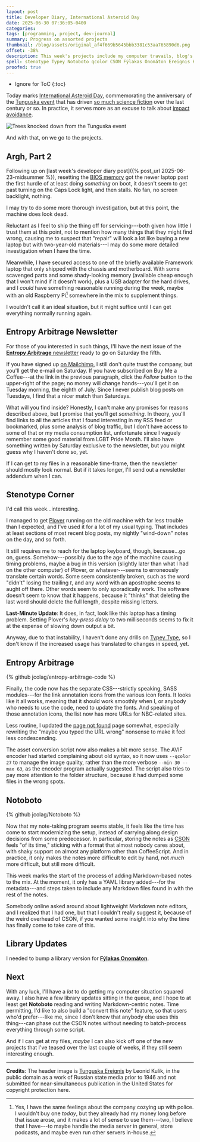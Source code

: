 ```yaml
---
layout: post
title: Developer Diary, International Asteroid Day
date: 2025-06-30 07:36:05-0400
categories:
tags: [programming, project, dev-journal]
summary: Progress on assorted projects
thumbnail: /blog/assets/original_af4f669b5645bbb3381c53aa765890d6.png
offset: -38%
description: This week's projects include my computer travails, blog's newsletter, stenotype corner, the blog's code, the Notoboto note-taking system, and a rogue library update.
spell: stenotype Typey Notoboto qcolor CSON Fýlakas Onomáton Ereignis Kulik
proofed: true
---
```


* Ignore for ToC
{:toc}

Today marks [International Asteroid Day](https://en.wikipedia.org/wiki/Asteroid_Day), commemorating the anniversary of the [Tunguska event](https://en.wikipedia.org/wiki/Tunguska_event) that has driven [so much science fiction](https://en.wikipedia.org/wiki/Tunguska_event_in_fiction) over the last century or so.  In practice, it serves more as an excuse to talk about [impact avoidance](https://en.wikipedia.org/wiki/Asteroid_impact_avoidance).

![Trees knocked down from the Tunguska event](/blog/assets/original_af4f669b5645bbb3381c53aa765890d6.png "I fondly remember the years when half the attempts to create international superheroes started with a Russian kid at Tunguska")

And with that, on we go to the projects.

## Argh, Part 2

Following up on [last week's developer diary post]({% post_url 2025-06-23-midsummer %}), resetting the [BIOS memory](https://en.wikipedia.org/wiki/Nonvolatile_BIOS_memory) got the newer laptop past the first hurdle of at least doing *something* on boot, it doesn't seem to get past turning on the Caps Lock light, and then stalls.  No fan, no screen backlight, nothing.

I may try to do some more thorough investigation, but at this point, the machine does look dead.

Reluctant as I feel to ship the thing off for servicing---both given how little I trust them at this point, not to mention how many things that they might find wrong, causing me to suspect that "repair" will look a lot like buying a new laptop but with two-year-old materials---I may do some more detailed investigation when I have the time.

Meanwhile, I have secured access to one of the briefly available Framework laptop that only shipped with the chassis and motherboard.  With some scavenged parts and some shady-looking memory (available cheap enough that I won't mind if it doesn't work), plus a USB adapter for the hard drives, and I *could* have something reasonable running during the week, maybe with an old Raspberry Pi[^1] somewhere in the mix to supplement things.

[^1]:  Yes, I have the same feelings about the company cozying up with police.  I wouldn't buy one *today*, but they already had my money long before that issue arose, and it makes a lot of sense to use them---two, I believe that I have---to maybe handle the media server in general, store podcasts, and maybe even run other servers in-house.

I wouldn't call it an ideal situation, but it might suffice until I can get everything normally running again.

## Entropy Arbitrage Newsletter

For those of you interested in such things, I'll have the next issue of the [**Entropy Arbitrage** newsletter](https://www.buymeacoffee.com/jcolag) ready to go on Saturday the fifth.

If you have signed up [on Mailchimp](https://entropy-arbitrage.mailchimpsites.com/), I still don't quite trust the company, but you'll get the e-mail on Saturday.  If you have subscribed on Buy Me a Coffee---at the link in the previous paragraph, click the *Follow* button to the upper-right of the page; no money will change hands---you'll get it on Tuesday morning, the eighth of July.  Since I never publish blog posts on Tuesdays, I find that a nicer match than Saturdays.

What will you find inside?  Honestly, I can't make any promises for reasons described above, but I promise that you'll get *something*.  In theory, you'll find links to all the articles that I found interesting in my RSS feed or bookmarked, plus some analysis of blog traffic, but I don't have access to some of that or my media consumption list, unfortunate since I vaguely remember some good material from LGBT Pride Month.  I'll also have something written by Saturday exclusive to the newsletter, but you might guess why I haven't done so, yet.

If I can get to my files in a reasonable time-frame, then the newsletter should mostly look normal.  But if it takes longer, I'll send out a newsletter addendum when I can.

## Stenotype Corner

I'd call this week...interesting.

I managed to get [Plover](https://www.openstenoproject.org/plover/) running on the old machine with far less trouble than I expected, and I've used it for a lot of my usual typing.  That includes at least sections of most recent blog posts, my nightly "wind-down" notes on the day, and so forth.

It still requires me to reach for the laptop keyboard, though, because...go on, guess.  Somehow---possibly due to the age of the machine causing timing problems, maybe a bug in this version (slightly later than what I had on the other computer) of Plover, or whatever---seems to erroneously translate certain words.  Some seem consistently broken, such as the word "didn't" losing the trailing *t*, and any word with an apostrophe seems to aught off there.  Other words seem to only sporadically work.  The software doesn't seem to know that it happens, because it "thinks" that deleting the last word should delete the full length, despite missing letters.

**Last-Minute Update**: It does, in fact, look like this laptop has a timing problem. Setting Plover's *key-press delay* to two milliseconds seems to fix it at the expense of slowing down output a bit.

Anyway, due to that instability, I haven't done any drills on [Typey Type](https://didoesdigital.com/typey-type/), so I don't know if the increased usage has translated to changes in speed, yet.

## Entropy Arbitrage

{% github jcolag/entropy-arbitrage-code %}

Finally, the code now has the separate CSS---strictly speaking, SASS modules---for the link annotation icons from the various icon fonts.  It looks like it all works, meaning that it should work smoothly when I, or anybody who needs to use the code, need to update the fonts.  And speaking of those annotation icons, the list now has more URLs for NBC-related sites.

Less routine, I updated the [page not found](/blog/404) page somewhat, especially rewriting the "maybe you typed the URL wrong" nonsense to make it feel less condescending.

The asset conversion script now also makes a bit more sense.  The AVIF encoder had started complaining about old syntax, so it now uses `--qcolor 27` to manage the image quality, rather than the more verbose `--min 30 --max 63`, as the encoder program actually suggested.  The script also tries to pay more attention to the folder structure, because it had dumped some files in the wrong spots.

## Notoboto

{% github jcolag/Notoboto %}

Now that my note-taking program seems stable, it feels like the time has come to start modernizing the setup, instead of carrying along design decisions from some predecessor.  In particular, storing the notes as [CSON](https://en.wikipedia.org/wiki/JSON#CSON) feels "of its time," sticking with a format that almost nobody cares about, with shaky support on almost any platform other than CoffeeScript.  And in practice, it only makes the notes more difficult to edit by hand, not *much* more difficult, but still more difficult.

This week marks the start of the process of adding Markdown-based notes to the mix.  At the moment, it only has a YAML library added---for the metadata---and steps taken to include any Markdown files found in with the rest of the notes.

Somebody online asked around about lightweight Markdown note editors, and I realized that I had one, but that I couldn't really suggest it, because of the weird overhead of CSON, if you wanted some insight into why the time has finally come to take care of this.

## Library Updates

I needed to bump a library version for [**Fýlakas Onomáton**](https://github.com/jcolag/fylakas-onomaton).

## Next

With any luck, I'll have a *lot* to do getting my computer situation squared away.  I also have a few library updates sitting in the queue, and I hope to at least get **Notoboto** reading and writing Markdown-centric notes.  Time permitting, I'd like to also build a "convert this note" feature, so that users who'd prefer---like me, since I don't know that anybody else uses this thing---can phase out the CSON notes without needing to batch-process everything through some script.

And if I can get at my files, *maybe* I can also kick off one of the new projects that I've teased over the last couple of weeks, if they still seem interesting enough.

* * *

**Credits**:  The header image is [Tunguska Ereignis](https://lenta.ru/news/2020/05/05/tunguss/) by Leonid Kulik, in the public domain as a work of Russian state media prior to 1946 and not submitted for near-simultaneous publication in the United States for copyright protection here.
